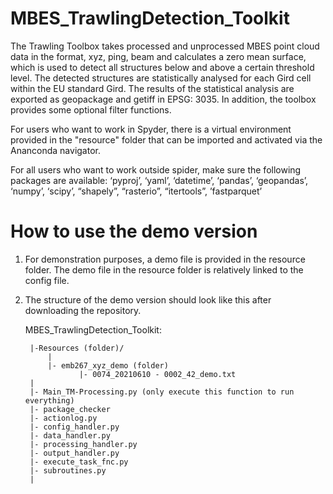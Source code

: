 # MBES_TrawlingDetection_Toolkit

The Trawling Toolbox takes processed and unprocessed MBES point cloud data in the format, xyz, ping, beam and calculates a zero mean surface, which is used to detect all structures below and above a certain threshold level. The detected structures are statistically analysed for each Gird cell within the EU standard Gird. The results of the statistical analysis are exported as geopackage and getiff in EPSG: 3035. In addition, the toolbox provides some optional filter functions. 

For users who want to work in Spyder, there is a virtual environment provided in the "resource" folder that can be imported and activated via the Ananconda navigator. 

For all users who want to work outside spider, make sure the following packages are available: ‘pyproj’, ‘yaml’, ‘datetime’, ‘pandas’, ‘geopandas’, ‘numpy’, ‘scipy’, “shapely”, “rasterio”, “itertools”, ’fastparquet’


# How to use the demo version 

1) For demonstration purposes, a demo file is provided in the resource folder. The demo file in the resource folder is relatively linked to the config file. 

2) The structure of the demo version should look like this after downloading the repository. 

    MBES_TrawlingDetection_Toolkit:
        
        |-Resources (folder)/
            |
            |- emb267_xyz_demo (folder)
                   |- 0074_20210610 - 0002_42_demo.txt
        |
        |- Main_TM-Processing.py (only execute this function to run everything)
        |- package_checker
        |- actionlog.py
        |- config_handler.py
        |- data_handler.py
        |- processing_handler.py
        |- output_handler.py
        |- execute_task_fnc.py
        |- subroutines.py
        |
